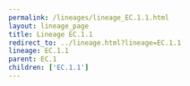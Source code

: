 ```yaml
---
permalink: /lineages/lineage_EC.1.1.html
layout: lineage_page
title: Lineage EC.1.1
redirect_to: ../lineage.html?lineage=EC.1.1
lineage: EC.1.1
parent: EC.1
children: ['EC.1.1']
---
```

